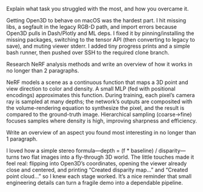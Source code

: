 Explain what task you struggled with the most, and how you overcame it.

Getting Open3D to behave on macOS was the hardest part. I hit missing libs, a segfault in the legacy RGB-D path, and import errors because Open3D pulls in Dash/Plotly and ML deps. I fixed it by pinning/installing the missing packages, switching to the tensor API (then converting to legacy to save), and muting viewer stderr. I added tiny progress prints and a simple bash runner, then pushed over SSH to the required clone branch.

Research NeRF analysis methods and write an overview of how it works in no longer than 2 paragraphs. 

NeRF models a scene as a continuous function that maps a 3D point and view direction to color and density. A small MLP (fed with positional encodings) approximates this function. During training, each pixel’s camera ray is sampled at many depths; the network’s outputs are composited with the volume-rendering equation to synthesize the pixel, and the result is compared to the ground-truth image. Hierarchical sampling (coarse→fine) focuses samples where density is high, improving sharpness and efficiency.

Write an overview of an aspect you found most interesting in no longer than 1 paragraph.

I loved how a simple stereo formula—depth = (f * baseline) / disparity—turns two flat images into a fly-through 3D world. The little touches made it feel real: flipping into Open3D’s coordinates, opening the viewer already close and centered, and printing “Created disparity map…” and “Created point cloud…” so I knew each stage worked. It’s a nice reminder that small engineering details can turn a fragile demo into a dependable pipeline.
